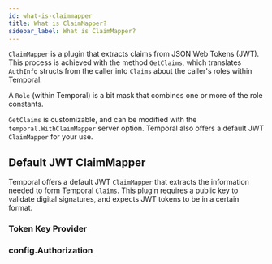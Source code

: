 ```yaml
---
id: what-is-claimmapper
title: What is ClaimMapper?
sidebar_label: What is ClaimMapper?
---
```


`ClaimMapper` is a plugin that extracts claims from JSON Web Tokens (JWT). This process is achieved with the method `GetClaims`, which translates `AuthInfo` structs from the caller into `Claims` about the caller's roles within Temporal.

A `Role` (within Temporal) is a bit mask that combines one or more of the role constants.

`GetClaims` is customizable, and can be modified with the `temporal.WithClaimMapper` server option. Temporal also offers a default JWT `ClaimMapper` for your use.

## Default JWT ClaimMapper

Temporal offers a default JWT `ClaimMapper` that extracts the information needed to form Temporal `Claims`. This plugin requires a public key to validate digital signatures, and expects JWT tokens to be in a certain format.

### Token Key Provider

### config.Authorization
